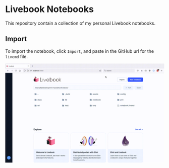 # Livebook Notebooks

This repository contain a collection of my personal Livebook notebooks.

## Import

To import the notebook, click `Import`, and paste in the GitHub url for the
`livemd` file.

![](./images/import.gif)
